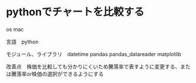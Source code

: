 # pythonでチャートを比較する
os mac　　

言語　python　　

モジュール、ライブラリ　datetime pandas pandas_datareader matplotlib　　

改善点　株価を比較しても分かりにくいため騰落率で表すように変更する、または騰落率or株価の選択ができるようにする
